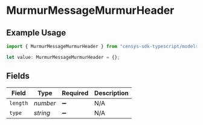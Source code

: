 # MurmurMessageMurmurHeader

## Example Usage

```typescript
import { MurmurMessageMurmurHeader } from "censys-sdk-typescript/models/components";

let value: MurmurMessageMurmurHeader = {};
```

## Fields

| Field              | Type               | Required           | Description        |
| ------------------ | ------------------ | ------------------ | ------------------ |
| `length`           | *number*           | :heavy_minus_sign: | N/A                |
| `type`             | *string*           | :heavy_minus_sign: | N/A                |